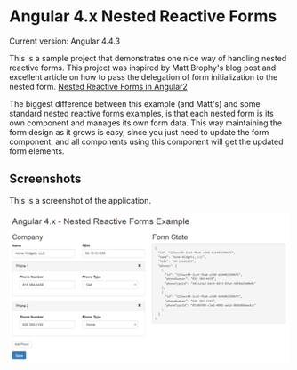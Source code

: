 # Angular 4.x Nested Reactive Forms

Current version: Angular 4.4.3

This is a sample project that demonstrates one nice way of handling nested reactive forms.  This project was inspired by Matt Brophy's blog post and excellent article on how to pass the delegation of form initialization to the nested form. [Nested Reactive Forms in Angular2](http://brophy.org/post/nested-reactive-forms-in-angular2)

The biggest difference between this example (and Matt's) and some standard nested reactive forms examples, is that each nested form is its own component and manages its own form data.  This way maintaining the form design as it grows is easy, since you just need to update the form component, and all components using this component will get the updated form elements.

## Screenshots
This is a screenshot of the application.

![alt-text](https://github.com/kahanu/AngularNestedReactiveForms/blob/master/screenshots/nested-forms-screenshot.png "Angular Nested Reactive Forms")
